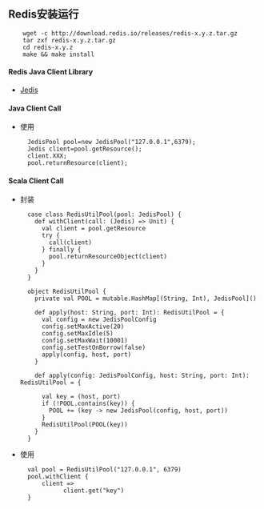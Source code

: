 ## Redis安装运行

		wget -c http://download.redis.io/releases/redis-x.y.z.tar.gz
		tar zxf redis-x.y.z.tar.gz
		cd redis-x.y.z
		make && make install

#### Redis Java Client Library
+ [Jedis](https://github.com/xetorthio/jedis)

#### Java Client Call
+ 使用

		JedisPool pool=new JedisPool("127.0.0.1",6379);
		Jedis client=pool.getResource();
		client.XXX;
		pool.returnResource(client);

#### Scala Client Call
+ 封装

		case class RedisUtilPool(pool: JedisPool) {
		  def withClient(call: (Jedis) => Unit) {
		    val client = pool.getResource
		    try {
		      call(client)
		    } finally {
		      pool.returnResourceObject(client)
		    }
		  }
		}

		object RedisUtilPool {
		  private val POOL = mutable.HashMap[(String, Int), JedisPool]()

		  def apply(host: String, port: Int): RedisUtilPool = {
		    val config = new JedisPoolConfig
		    config.setMaxActive(20)
		    config.setMaxIdle(5)
		    config.setMaxWait(10001)
		    config.setTestOnBorrow(false)
		    apply(config, host, port)
		  }

		  def apply(config: JedisPoolConfig, host: String, port: Int): RedisUtilPool = {

		    val key = (host, port)
		    if (!POOL.contains(key)) {
		      POOL += (key -> new JedisPool(config, host, port))
		    }
		    RedisUtilPool(POOL(key))
		  }
		}			

+ 使用

		val pool = RedisUtilPool("127.0.0.1", 6379)
		pool.withClient {
	        client =>
    		      client.get("key") 
      	}



